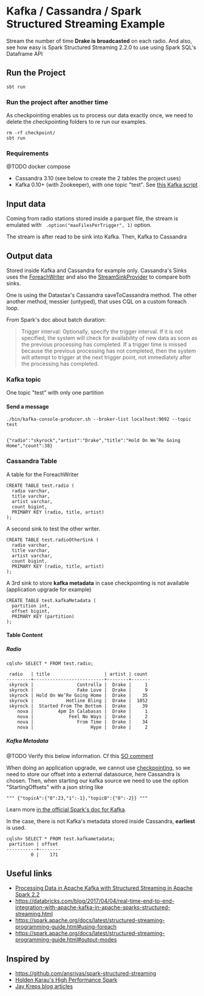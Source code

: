 # Kafka / Cassandra / Spark Structured Streaming Example
Stream the number of time **Drake is broadcasted** on each radio.
And also, see how easy is Spark Structured Streaming 2.2.0 to use using Spark SQL's Dataframe API

## Run the Project
```
sbt run
```

### Run the project after another time
As checkpointing enables us to process our data exactly once, we need to delete the checkpointing folders to re run our examples.
```
rm -rf checkpoint/
sbt run
```
### Requirements
@TODO docker compose
* Cassandra 3.10 (see below to create the 2 tables the project uses)
* Kafka 0.10+ (with Zookeeper), with one topic "test". See [this Kafka script](https://github.com/polomarcus/Spark-Structured-Streaming-Examples/blob/master/stackScripts/startKafkaStack.sh)


## Input data
Coming from radio stations stored inside a parquet file, the stream is emulated with ` .option("maxFilesPerTrigger", 1)` option.

The stream is after read to be sink into Kafka.
Then, Kafka to Cassandra

## Output data 
Stored inside Kafka and Cassandra for example only.
Cassandra's Sinks uses the [ForeachWriter](https://spark.apache.org/docs/latest/api/scala/index.html#org.apache.spark.sql.ForeachWriter) and also the [StreamSinkProvider](https://spark.apache.org/docs/latest/api/scala/index.html#org.apache.spark.sql.sources.StreamSinkProvider) to compare both sinks.

One is using the Datastax's Cassandra saveToCassandra method. The other another method, messier (untyped), that uses CQL on a custom foreach loop.

From Spark's doc about batch duration:
> Trigger interval: Optionally, specify the trigger interval. If it is not specified, the system will check for availability of new data as soon as the previous processing has completed. If a trigger time is missed because the previous processing has not completed, then the system will attempt to trigger at the next trigger point, not immediately after the processing has completed.

### Kafka topic
One topic "test" with only one partition

#### Send a message
```
./bin/kafka-console-producer.sh --broker-list localhost:9092 --topic test 


{"radio":"skyrock","artist":"Drake","title":"Hold On We’Re Going Home","count":38} 
```

### Cassandra Table
A table for the ForeachWriter
```
CREATE TABLE test.radio (
  radio varchar,
  title varchar,
  artist varchar,
  count bigint,
  PRIMARY KEY (radio, title, artist)
);
```

A second sink to test the other writer.
```
CREATE TABLE test.radioOtherSink (
  radio varchar,
  title varchar,
  artist varchar,
  count bigint,
  PRIMARY KEY (radio, title, artist)
);
```

A 3rd sink to store **kafka metadata** in case checkpointing is not available (application upgrade for example)
```
CREATE TABLE test.kafkaMetadata (
  partition int,
  offset bigint,
  PRIMARY KEY (partition)
);
```

#### Table Content
##### Radio
```
cqlsh> SELECT * FROM test.radio;

 radio   | title                    | artist | count
---------+--------------------------+--------+-------
 skyrock |                Controlla |  Drake |     1
 skyrock |                Fake Love |  Drake |     9
 skyrock | Hold On We’Re Going Home |  Drake |    35
 skyrock |            Hotline Bling |  Drake |  1052
 skyrock |  Started From The Bottom |  Drake |    39
    nova |         4pm In Calabasas |  Drake |     1
    nova |             Feel No Ways |  Drake |     2
    nova |                From Time |  Drake |    34
    nova |                     Hype |  Drake |     2

```

##### Kafka Metadata
@TODO Verify this below information. Cf this [SO comment](https://stackoverflow.com/questions/46153105/how-to-get-kafka-offsets-for-structured-query-for-manual-and-reliable-offset-man/46174353?noredirect=1#comment79536515_46174353)

When doing an application upgrade, we cannot use [checkpointing](https://spark.apache.org/docs/latest/structured-streaming-programming-guide.html#recovering-from-failures-with-checkpointing), so we need to store our offset into a external datasource, here Cassandra is chosen.
Then, when starting our kafka source we need to use the option "StartingOffsets" with a json string like 
```
""" {"topicA":{"0":23,"1":-1},"topicB":{"0":-2}} """
```
Learn more [in the official Spark's doc for Kafka](https://spark.apache.org/docs/latest/structured-streaming-kafka-integration.html#creating-a-kafka-source-for-batch-queries).

In the case, there is not Kafka's metadata stored inside Cassandra, **earliest** is used.

```
cqlsh> SELECT * FROM test.kafkametadata;
 partition | offset
-----------+--------
         0 |    171
```

## Useful links
* [Processing Data in Apache Kafka with Structured Streaming in Apache Spark 2.2](https://databricks.com/blog/2017/04/26/processing-data-in-apache-kafka-with-structured-streaming-in-apache-spark-2-2.html)
* https://databricks.com/blog/2017/04/04/real-time-end-to-end-integration-with-apache-kafka-in-apache-sparks-structured-streaming.html
* https://spark.apache.org/docs/latest/structured-streaming-programming-guide.html#using-foreach
* https://spark.apache.org/docs/latest/structured-streaming-programming-guide.html#output-modes

## Inspired by
* https://github.com/ansrivas/spark-structured-streaming
* [Holden Karau's High Performance Spark](https://github.com/holdenk/spark-structured-streaming-ml/blob/master/src/main/scala/com/high-performance-spark-examples/structuredstreaming/CustomSink.scala#L66)
* [Jay Kreps blog articles](https://medium.com/@jaykreps/exactly-once-support-in-apache-kafka-55e1fdd0a35f)


